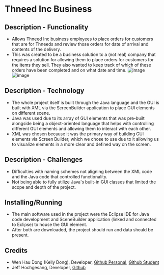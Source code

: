 # Thneed Inc Business

## Description - Functionality
- Allows Thneed Inc business employees to place orders for customers that are for Thneeds and review those orders for date of arrival and contents of the delivery.
- This was created to be a business solution to a (not real) company that requires a solution for allowing them to place orders for customers for the items they sell. They also wanted to keep track of which of these orders have been completed and on what date and time.
![image](https://github.com/user-attachments/assets/6ffd6a32-c731-4f93-8ae0-2d57579a3c09)
![image](https://github.com/user-attachments/assets/1e1a15c0-93f8-4d43-b6ee-0135b12ad6cb)



## Description - Technology
- The whole project itself is built through the Java language and the GUI is built with XML via the ScreenBuilder application to place GUI elements on different scene.
- Java was used due to its array of GUI elements that was pre-built alongside being a object-oriented language that helps with controlling different GUI elements and allowing them to interact with each other.
- XML was chosen because it was the primary way of building GUI elements via Screen Builder, which we chose to use due to it allowing us to visualize elements in a more clear and defined way on the screen. 

## Description - Challenges
- Difficulties with naming schemes not aligning between the XML code and the Java code that controlled functionality.
- Not being able to fully utilize Java's built-in GUI classes that limited the scope and depth of the project.

## Installing/Running
- The main software used in the project were the Eclipse IDE for Java code development and SceneBuilder application (linked and connected to Eclipse) to house the GUI element.
- After both are downloaded, the project should run and data should be present.

## Credits
- Wen Hau Dong (Kelly Dong), Developer, [Github Personal](https://github.com/KellyElysian), [Github Student](https://github.iu.edu/keldong)
- Jeff Hochgesang, Developer, [Github](https://github.iu.edu/jefhochg)
